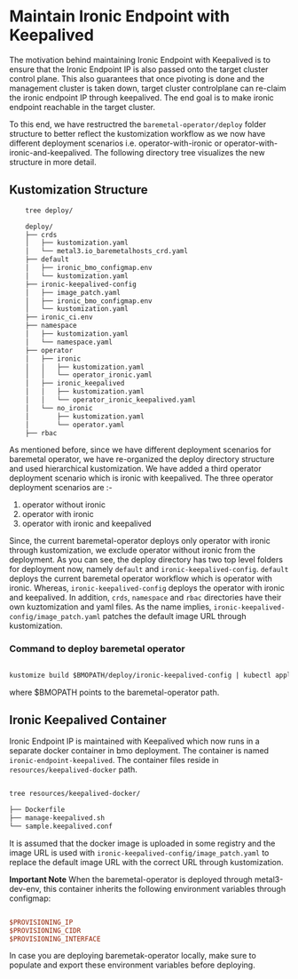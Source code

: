 # Maintain Ironic Endpoint with Keepalived

The motivation behind maintaining Ironic Endpoint with Keepalived is to ensure
that the Ironic Endpoint IP is also passed onto the target cluster control
plane. This also guarantees that once pivoting is done and the management
cluster is taken down, target cluster controlplane can re-claim the ironic
endpoint IP through keepalived. The end goal is to make ironic endpoint
reachable in the target cluster.

To this end, we have restructred the `baremetal-operator/deploy` folder
structure to better reflect the kustomization workflow as we now have
different deployment scenarios i.e. operator-with-ironic or operator-with-
ironic-and-keepalived. The following directory tree visualizes the new structure
in more detail.

## Kustomization Structure

```diff
    tree deploy/

    deploy/
    ├── crds
    │   ├── kustomization.yaml
    │   └── metal3.io_baremetalhosts_crd.yaml
    ├── default
    │   ├── ironic_bmo_configmap.env
    │   └── kustomization.yaml
    ├── ironic-keepalived-config
    │   ├── image_patch.yaml
    │   ├── ironic_bmo_configmap.env
    │   └── kustomization.yaml
    ├── ironic_ci.env
    ├── namespace
    │   ├── kustomization.yaml
    │   └── namespace.yaml
    ├── operator
    │   ├── ironic
    │   │   ├── kustomization.yaml
    │   │   └── operator_ironic.yaml
    │   ├── ironic_keepalived
    │   │   ├── kustomization.yaml
    │   │   └── operator_ironic_keepalived.yaml
    │   └── no_ironic
    │       ├── kustomization.yaml
    │       └── operator.yaml
    ├── rbac

```

As mentioned before, since we have different deployment scenarios for baremetal
operator, we have re-organized the deploy directory structure and used
hierarchical kustomization. We have added a third operator deployment scenario
which is ironic with keepalived. The three operator deployment scenarios are :-

1. operator without ironic
2. operator with ironic
3. operator with ironic and keepalived

Since, the current baremetal-operator deploys only operator with ironic through
kustomization, we exclude operator without ironic from the deployment. As you
can see, the deploy directory has two top level folders for deployment now,
namely `default` and `ironic-keepalived-config`. `default` deploys
the current baremetal operator workflow which is operator with ironic. Whereas,
`ironic-keepalived-config` deploys the operator with ironic and keepalived.
In addition, `crds`, `namespace` and `rbac` directories have their own
kuztomization and yaml files. As the name implies,
`ironic-keepalived-config/image_patch.yaml` patches the default image URL
through kustomization.

### Command to deploy baremetal operator

```diff

kustomize build $BMOPATH/deploy/ironic-keepalived-config | kubectl apply -f-

```

where $BMOPATH points to the baremetal-operator path.

## Ironic Keepalived Container

Ironic Endpoint IP is maintained with Keepalived which now runs in a separate
docker container in bmo deployment. The container is named
`ironic-endpoint-keepalived`. The container files reside in
`resources/keepalived-docker` path.

```diff

tree resources/keepalived-docker/

├── Dockerfile
├── manage-keepalived.sh
└── sample.keepalived.conf

```

It is assumed that the docker image is uploaded in some registry and the image
URL is used with `ironic-keepalived-config/image_patch.yaml` to replace the
default image URL with the correct URL through kustomization.

**Important Note**
When the baremetal-operator is deployed through metal3-dev-env, this container
inherits the following environment variables through configmap:

```ini

$PROVISIONING_IP
$PROVISIONING_CIDR
$PROVISIONING_INTERFACE

```

In case you are deploying baremetak-operator locally, make sure to populate and
export these environment variables before deploying.
